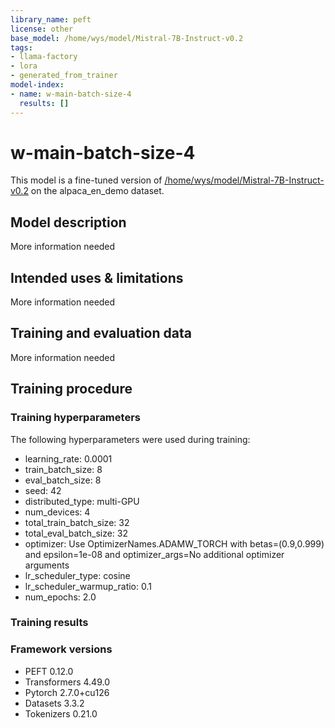 ```yaml
---
library_name: peft
license: other
base_model: /home/wys/model/Mistral-7B-Instruct-v0.2
tags:
- llama-factory
- lora
- generated_from_trainer
model-index:
- name: w-main-batch-size-4
  results: []
---
```


<!-- This model card has been generated automatically according to the information the Trainer had access to. You
should probably proofread and complete it, then remove this comment. -->

# w-main-batch-size-4

This model is a fine-tuned version of [/home/wys/model/Mistral-7B-Instruct-v0.2](https://huggingface.co//home/wys/model/Mistral-7B-Instruct-v0.2) on the alpaca_en_demo dataset.

## Model description

More information needed

## Intended uses & limitations

More information needed

## Training and evaluation data

More information needed

## Training procedure

### Training hyperparameters

The following hyperparameters were used during training:
- learning_rate: 0.0001
- train_batch_size: 8
- eval_batch_size: 8
- seed: 42
- distributed_type: multi-GPU
- num_devices: 4
- total_train_batch_size: 32
- total_eval_batch_size: 32
- optimizer: Use OptimizerNames.ADAMW_TORCH with betas=(0.9,0.999) and epsilon=1e-08 and optimizer_args=No additional optimizer arguments
- lr_scheduler_type: cosine
- lr_scheduler_warmup_ratio: 0.1
- num_epochs: 2.0

### Training results



### Framework versions

- PEFT 0.12.0
- Transformers 4.49.0
- Pytorch 2.7.0+cu126
- Datasets 3.3.2
- Tokenizers 0.21.0
